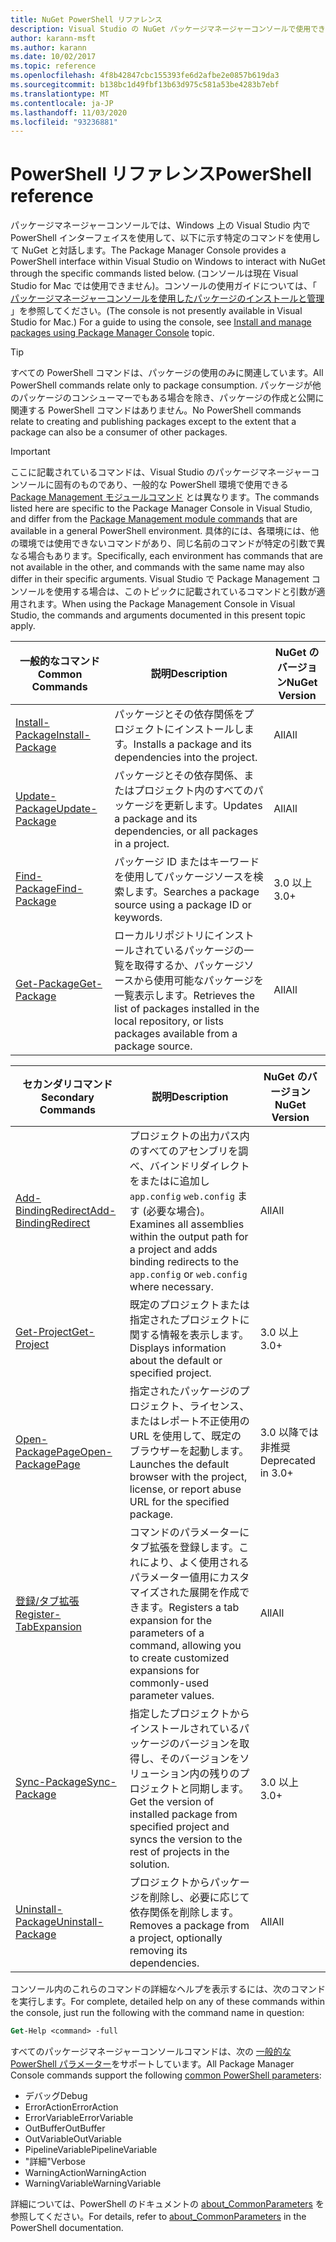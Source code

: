 ```yaml
---
title: NuGet PowerShell リファレンス
description: Visual Studio の NuGet パッケージマネージャーコンソールで使用できる PowerShell コマンドの完全なリファレンスです。
author: karann-msft
ms.author: karann
ms.date: 10/02/2017
ms.topic: reference
ms.openlocfilehash: 4f8b42847cbc155393fe6d2afbe2e0857b619da3
ms.sourcegitcommit: b138bc1d49fbf13b63d975c581a53be4283b7ebf
ms.translationtype: MT
ms.contentlocale: ja-JP
ms.lasthandoff: 11/03/2020
ms.locfileid: "93236881"
---
```

# <a name="powershell-reference"></a><span data-ttu-id="1634b-103">PowerShell リファレンス</span><span class="sxs-lookup"><span data-stu-id="1634b-103">PowerShell reference</span></span>

<span data-ttu-id="1634b-104">パッケージマネージャーコンソールでは、Windows 上の Visual Studio 内で PowerShell インターフェイスを使用して、以下に示す特定のコマンドを使用して NuGet と対話します。</span><span class="sxs-lookup"><span data-stu-id="1634b-104">The Package Manager Console provides a PowerShell interface within Visual Studio on Windows to interact with NuGet through the specific commands listed below.</span></span> <span data-ttu-id="1634b-105">(コンソールは現在 Visual Studio for Mac では使用できません)。コンソールの使用ガイドについては、「 [パッケージマネージャーコンソールを使用したパッケージのインストールと管理](../consume-packages/install-use-packages-powershell.md) 」を参照してください。</span><span class="sxs-lookup"><span data-stu-id="1634b-105">(The console is not presently available in Visual Studio for Mac.) For a guide to using the console, see [Install and manage packages using Package Manager Console](../consume-packages/install-use-packages-powershell.md) topic.</span></span>

> [!Tip]
> <span data-ttu-id="1634b-106">すべての PowerShell コマンドは、パッケージの使用のみに関連しています。</span><span class="sxs-lookup"><span data-stu-id="1634b-106">All PowerShell commands relate only to package consumption.</span></span> <span data-ttu-id="1634b-107">パッケージが他のパッケージのコンシューマーでもある場合を除き、パッケージの作成と公開に関連する PowerShell コマンドはありません。</span><span class="sxs-lookup"><span data-stu-id="1634b-107">No PowerShell commands relate to creating and publishing packages except to the extent that a package can also be a consumer of other packages.</span></span>

> [!Important]
> <span data-ttu-id="1634b-108">ここに記載されているコマンドは、Visual Studio のパッケージマネージャーコンソールに固有のものであり、一般的な PowerShell 環境で使用できる [Package Management モジュールコマンド](/powershell/module/packagemanagement/?view=powershell-6) とは異なります。</span><span class="sxs-lookup"><span data-stu-id="1634b-108">The commands listed here are specific to the Package Manager Console in Visual Studio, and differ from the [Package Management module commands](/powershell/module/packagemanagement/?view=powershell-6) that are available in a general PowerShell environment.</span></span> <span data-ttu-id="1634b-109">具体的には、各環境には、他の環境では使用できないコマンドがあり、同じ名前のコマンドが特定の引数で異なる場合もあります。</span><span class="sxs-lookup"><span data-stu-id="1634b-109">Specifically, each environment has commands that are not available in the other, and commands with the same name may also differ in their specific arguments.</span></span> <span data-ttu-id="1634b-110">Visual Studio で Package Management コンソールを使用する場合は、このトピックに記載されているコマンドと引数が適用されます。</span><span class="sxs-lookup"><span data-stu-id="1634b-110">When using the Package Management Console in Visual Studio, the commands and arguments documented in this present topic apply.</span></span>

| <span data-ttu-id="1634b-111">一般的なコマンド</span><span class="sxs-lookup"><span data-stu-id="1634b-111">Common Commands</span></span> | <span data-ttu-id="1634b-112">説明</span><span class="sxs-lookup"><span data-stu-id="1634b-112">Description</span></span> | <span data-ttu-id="1634b-113">NuGet のバージョン</span><span class="sxs-lookup"><span data-stu-id="1634b-113">NuGet Version</span></span> |
| --- | --- | --- |
| [<span data-ttu-id="1634b-114">Install-Package</span><span class="sxs-lookup"><span data-stu-id="1634b-114">Install-Package</span></span>](ps-reference/ps-ref-install-package.md) | <span data-ttu-id="1634b-115">パッケージとその依存関係をプロジェクトにインストールします。</span><span class="sxs-lookup"><span data-stu-id="1634b-115">Installs a package and its dependencies into the project.</span></span> | <span data-ttu-id="1634b-116">All</span><span class="sxs-lookup"><span data-stu-id="1634b-116">All</span></span> |
| [<span data-ttu-id="1634b-117">Update-Package</span><span class="sxs-lookup"><span data-stu-id="1634b-117">Update-Package</span></span>](ps-reference/ps-ref-update-package.md) | <span data-ttu-id="1634b-118">パッケージとその依存関係、またはプロジェクト内のすべてのパッケージを更新します。</span><span class="sxs-lookup"><span data-stu-id="1634b-118">Updates a package and its dependencies, or all packages in a project.</span></span> | <span data-ttu-id="1634b-119">All</span><span class="sxs-lookup"><span data-stu-id="1634b-119">All</span></span> |
| [<span data-ttu-id="1634b-120">Find-Package</span><span class="sxs-lookup"><span data-stu-id="1634b-120">Find-Package</span></span>](ps-reference/ps-ref-find-package.md) | <span data-ttu-id="1634b-121">パッケージ ID またはキーワードを使用してパッケージソースを検索します。</span><span class="sxs-lookup"><span data-stu-id="1634b-121">Searches a package source using a package ID or keywords.</span></span> | <span data-ttu-id="1634b-122">3.0 以上</span><span class="sxs-lookup"><span data-stu-id="1634b-122">3.0+</span></span> |
| [<span data-ttu-id="1634b-123">Get-Package</span><span class="sxs-lookup"><span data-stu-id="1634b-123">Get-Package</span></span>](ps-reference/ps-ref-get-package.md) | <span data-ttu-id="1634b-124">ローカルリポジトリにインストールされているパッケージの一覧を取得するか、パッケージソースから使用可能なパッケージを一覧表示します。</span><span class="sxs-lookup"><span data-stu-id="1634b-124">Retrieves the list of packages installed in the local repository, or lists packages available from a package source.</span></span> | <span data-ttu-id="1634b-125">All</span><span class="sxs-lookup"><span data-stu-id="1634b-125">All</span></span> |

| <span data-ttu-id="1634b-126">セカンダリコマンド</span><span class="sxs-lookup"><span data-stu-id="1634b-126">Secondary Commands</span></span> | <span data-ttu-id="1634b-127">説明</span><span class="sxs-lookup"><span data-stu-id="1634b-127">Description</span></span> | <span data-ttu-id="1634b-128">NuGet のバージョン</span><span class="sxs-lookup"><span data-stu-id="1634b-128">NuGet Version</span></span> |
| --- | --- | --- |
| [<span data-ttu-id="1634b-129">Add-BindingRedirect</span><span class="sxs-lookup"><span data-stu-id="1634b-129">Add-BindingRedirect</span></span>](ps-reference/ps-ref-add-bindingredirect.md) | <span data-ttu-id="1634b-130">プロジェクトの出力パス内のすべてのアセンブリを調べ、バインドリダイレクトをまたはに追加し `app.config` `web.config` ます (必要な場合)。</span><span class="sxs-lookup"><span data-stu-id="1634b-130">Examines all assemblies within the output path for a project and adds binding redirects to the `app.config` or `web.config` where necessary.</span></span> | <span data-ttu-id="1634b-131">All</span><span class="sxs-lookup"><span data-stu-id="1634b-131">All</span></span> |
| [<span data-ttu-id="1634b-132">Get-Project</span><span class="sxs-lookup"><span data-stu-id="1634b-132">Get-Project</span></span>](ps-reference/ps-ref-get-project.md) | <span data-ttu-id="1634b-133">既定のプロジェクトまたは指定されたプロジェクトに関する情報を表示します。</span><span class="sxs-lookup"><span data-stu-id="1634b-133">Displays information about the default or specified project.</span></span> | <span data-ttu-id="1634b-134">3.0 以上</span><span class="sxs-lookup"><span data-stu-id="1634b-134">3.0+</span></span> |
| [<span data-ttu-id="1634b-135">Open-PackagePage</span><span class="sxs-lookup"><span data-stu-id="1634b-135">Open-PackagePage</span></span>](ps-reference/ps-ref-open-packagepage.md) | <span data-ttu-id="1634b-136">指定されたパッケージのプロジェクト、ライセンス、またはレポート不正使用の URL を使用して、既定のブラウザーを起動します。</span><span class="sxs-lookup"><span data-stu-id="1634b-136">Launches the default browser with the project, license, or report abuse URL for the specified package.</span></span> | <span data-ttu-id="1634b-137">3.0 以降では非推奨</span><span class="sxs-lookup"><span data-stu-id="1634b-137">Deprecated in 3.0+</span></span> |
| [<span data-ttu-id="1634b-138">登録/タブ拡張</span><span class="sxs-lookup"><span data-stu-id="1634b-138">Register-TabExpansion</span></span>](ps-reference/ps-ref-register-tabexpansion.md) | <span data-ttu-id="1634b-139">コマンドのパラメーターにタブ拡張を登録します。これにより、よく使用されるパラメーター値用にカスタマイズされた展開を作成できます。</span><span class="sxs-lookup"><span data-stu-id="1634b-139">Registers a tab expansion for the parameters of a command, allowing you to create customized expansions for commonly-used parameter values.</span></span> | <span data-ttu-id="1634b-140">All</span><span class="sxs-lookup"><span data-stu-id="1634b-140">All</span></span> |
| [<span data-ttu-id="1634b-141">Sync-Package</span><span class="sxs-lookup"><span data-stu-id="1634b-141">Sync-Package</span></span>](ps-reference/ps-ref-sync-package.md) | <span data-ttu-id="1634b-142">指定したプロジェクトからインストールされているパッケージのバージョンを取得し、そのバージョンをソリューション内の残りのプロジェクトと同期します。</span><span class="sxs-lookup"><span data-stu-id="1634b-142">Get the version of installed package from specified project and syncs the version to the rest of projects in the solution.</span></span> | <span data-ttu-id="1634b-143">3.0 以上</span><span class="sxs-lookup"><span data-stu-id="1634b-143">3.0+</span></span> |
| [<span data-ttu-id="1634b-144">Uninstall-Package</span><span class="sxs-lookup"><span data-stu-id="1634b-144">Uninstall-Package</span></span>](ps-reference/ps-ref-uninstall-package.md) | <span data-ttu-id="1634b-145">プロジェクトからパッケージを削除し、必要に応じて依存関係を削除します。</span><span class="sxs-lookup"><span data-stu-id="1634b-145">Removes a package from a project, optionally removing its dependencies.</span></span> | <span data-ttu-id="1634b-146">All</span><span class="sxs-lookup"><span data-stu-id="1634b-146">All</span></span> |

<span data-ttu-id="1634b-147">コンソール内のこれらのコマンドの詳細なヘルプを表示するには、次のコマンドを実行します。</span><span class="sxs-lookup"><span data-stu-id="1634b-147">For complete, detailed help on any of these commands within the console, just run the following with the command name in question:</span></span>

```ps
Get-Help <command> -full
```

<span data-ttu-id="1634b-148">すべてのパッケージマネージャーコンソールコマンドは、次の [一般的な PowerShell パラメーター](/powershell/module/microsoft.powershell.core/about/about_commonparameters)をサポートしています。</span><span class="sxs-lookup"><span data-stu-id="1634b-148">All Package Manager Console commands support the following [common PowerShell parameters](/powershell/module/microsoft.powershell.core/about/about_commonparameters):</span></span>

- <span data-ttu-id="1634b-149">デバッグ</span><span class="sxs-lookup"><span data-stu-id="1634b-149">Debug</span></span>
- <span data-ttu-id="1634b-150">ErrorAction</span><span class="sxs-lookup"><span data-stu-id="1634b-150">ErrorAction</span></span>
- <span data-ttu-id="1634b-151">ErrorVariable</span><span class="sxs-lookup"><span data-stu-id="1634b-151">ErrorVariable</span></span>
- <span data-ttu-id="1634b-152">OutBuffer</span><span class="sxs-lookup"><span data-stu-id="1634b-152">OutBuffer</span></span>
- <span data-ttu-id="1634b-153">OutVariable</span><span class="sxs-lookup"><span data-stu-id="1634b-153">OutVariable</span></span>
- <span data-ttu-id="1634b-154">PipelineVariable</span><span class="sxs-lookup"><span data-stu-id="1634b-154">PipelineVariable</span></span>
- <span data-ttu-id="1634b-155">"詳細"</span><span class="sxs-lookup"><span data-stu-id="1634b-155">Verbose</span></span>
- <span data-ttu-id="1634b-156">WarningAction</span><span class="sxs-lookup"><span data-stu-id="1634b-156">WarningAction</span></span>
- <span data-ttu-id="1634b-157">WarningVariable</span><span class="sxs-lookup"><span data-stu-id="1634b-157">WarningVariable</span></span>

<span data-ttu-id="1634b-158">詳細については、PowerShell のドキュメントの [about_CommonParameters](/powershell/module/microsoft.powershell.core/about/about_commonparameters) を参照してください。</span><span class="sxs-lookup"><span data-stu-id="1634b-158">For details, refer to [about_CommonParameters](/powershell/module/microsoft.powershell.core/about/about_commonparameters) in the PowerShell documentation.</span></span>